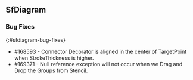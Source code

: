 ## SfDiagram

### Bug Fixes
{:#sfdiagram-bug-fixes}

* \#168593 - Connector Decorator is aligned in the center of TargetPoint when StrokeThickness is higher. 
* \#169371 - Null reference exception will not occur when we Drag and Drop the Groups from Stencil.